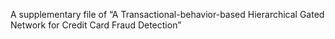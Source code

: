 A supplementary file of “A Transactional-behavior-based Hierarchical Gated Network for Credit Card Fraud Detection”
